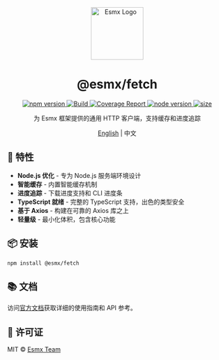 <div align="center">
  <img src="https://www.esmnext.com/logo.svg?t=2025" width="120" alt="Esmx Logo" />
  <h1>@esmx/fetch</h1>
  
  <div>
    <a href="https://www.npmjs.com/package/@esmx/fetch">
      <img src="https://img.shields.io/npm/v/@esmx/fetch.svg" alt="npm version" />
    </a>
    <a href="https://github.com/esmnext/esmx/actions/workflows/build.yml">
      <img src="https://github.com/esmnext/esmx/actions/workflows/build.yml/badge.svg" alt="Build" />
    </a>
    <a href="https://www.esmnext.com/coverage/">
      <img src="https://img.shields.io/badge/coverage-live%20report-brightgreen" alt="Coverage Report" />
    </a>
    <a href="https://nodejs.org/">
      <img src="https://img.shields.io/node/v/@esmx/fetch.svg" alt="node version" />
    </a>
    <a href="https://bundlephobia.com/package/@esmx/fetch">
      <img src="https://img.shields.io/bundlephobia/minzip/@esmx/fetch" alt="size" />
    </a>
  </div>
  
  <p>为 Esmx 框架提供的通用 HTTP 客户端，支持缓存和进度追踪</p>
  
  <p>
    <a href="https://github.com/esmnext/esmx/blob/master/packages/fetch/README.md">English</a> | 中文
  </p>
</div>

## 🚀 特性

- **Node.js 优化** - 专为 Node.js 服务端环境设计
- **智能缓存** - 内置智能缓存机制
- **进度追踪** - 下载进度支持和 CLI 进度条
- **TypeScript 就绪** - 完整的 TypeScript 支持，出色的类型安全
- **基于 Axios** - 构建在可靠的 Axios 库之上
- **轻量级** - 最小化体积，包含核心功能

## 📦 安装

```bash
npm install @esmx/fetch
```

## 📚 文档

访问[官方文档](https://www.esmnext.com)获取详细的使用指南和 API 参考。

## 📄 许可证

MIT © [Esmx Team](https://github.com/esmnext/esmx) 